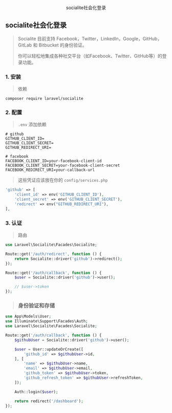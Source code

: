 <center>socialite社会化登录</center>









## socialite社会化登录

>  Socialite 目前支持 Facebook，Twitter，LinkedIn，Google，GitHub，GitLab 和 Bitbucket 的身份验证。
>
> 你可以轻松地集成各种社交平台（如Facebook、Twitter、GitHub等）的登录功能。







### 1. 安装

> 依赖

```shell
composer require laravel/socialite
```





### 2. 配置

> `.env` 添加依赖

```shell
# github
GITHUB_CLIENT_ID=
GITHUB_CLIENT_SECRET=
GITHUB_REDIRECT_URI=

# facebook
FACEBOOK_CLIENT_ID=your-facebook-client-id
FACEBOOK_CLIENT_SECRET=your-facebook-client-secret
FACEBOOK_REDIRECT_URI=your-callback-url
```

> 这些凭证应该放在你的 `config/services.php`

```php
'github' => [
    'client_id' => env('GITHUB_CLIENT_ID'),
    'client_secret' => env('GITHUB_CLIENT_SECRET'),
    'redirect' => env("GITHUB_REDIRECT_URI"),
],

```









### 3. 认证

> 路由

```php
use Laravel\Socialite\Facades\Socialite;

Route::get('/auth/redirect', function () {
    return Socialite::driver('github')->redirect();
});

Route::get('/auth/callback', function () {
    $user = Socialite::driver('github')->user();

    // $user->token
});
```

> ### 身份验证和存储

```php
use App\Models\User;
use Illuminate\Support\Facades\Auth;
use Laravel\Socialite\Facades\Socialite;

Route::get('/auth/callback', function () {
    $githubUser = Socialite::driver('github')->user();

    $user = User::updateOrCreate([
        'github_id' => $githubUser->id,
    ], [
        'name' => $githubUser->name,
        'email' => $githubUser->email,
        'github_token' => $githubUser->token,
        'github_refresh_token' => $githubUser->refreshToken,
    ]);

    Auth::login($user);

    return redirect('/dashboard');
});
```

